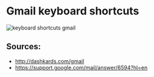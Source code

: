 ﻿# Gmail keyboard shortcuts

![keyboard shortcuts gmail](dashkard-gmail.png 'keyboard shortcuts')

## Sources:

- http://dashkards.com/gmail
- https://support.google.com/mail/answer/6594?hl=en